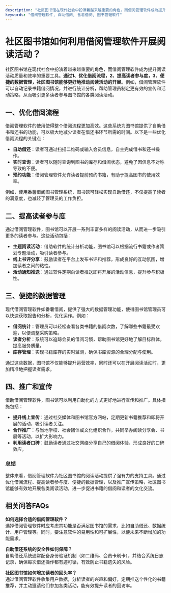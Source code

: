 ```yaml
---
description: "社区图书馆在现代社会中扮演着越来越重要的角色，而借阅管理软件成为提升阅读活动质量和效率的重要工具。**通过1、优化借阅流程，2、提高读者参与度，3、便捷的数据管理，社区图书馆能够更好地推动阅读活动的开展**。例如，借阅管理软件可以自动记录书籍借阅情况，并进行统计分析，帮助管理员制定更有效的宣传和活动策略，从而吸引更多读者参与图书馆的各类阅读活动。"
keywords: "借阅管理软件, 自助借阅, 番薯借阅, 图书管理软件"
---
```

# 社区图书馆如何利用借阅管理软件开展阅读活动？

社区图书馆在现代社会中扮演着越来越重要的角色，而借阅管理软件成为提升阅读活动质量和效率的重要工具。**通过1、优化借阅流程，2、提高读者参与度，3、便捷的数据管理，社区图书馆能够更好地推动阅读活动的开展**。例如，借阅管理软件可以自动记录书籍借阅情况，并进行统计分析，帮助管理员制定更有效的宣传和活动策略，从而吸引更多读者参与图书馆的各类阅读活动。

## 一、优化借阅流程

借阅管理软件的使用使得整个借阅流程更加高效。这些系统为图书馆提供了自助借书和还书的功能，可以极大地减少读者在借还书环节所需的时间。以下是一些优化借阅流程的关键点：

- **自助借还**：读者可通过扫描二维码或输入会员信息，自主完成借书和还书操作。
- **实时查询**：读者可以随时查询到图书的库存和借阅状态，避免了因信息不对称导致的不便。
- **预约功能**：借阅管理软件允许读者提前预约书籍，有助于提高图书的使用效率。

例如，使用番薯借阅图书管理系统，图书馆可轻松实现自助借还，不仅提高了读者的满意度，也减轻了管理员的工作负担。

## 二、提高读者参与度

通过借阅管理软件，图书馆可以开展一系列丰富多样的阅读活动，从而进一步吸引更多的读者参与。这些活动包括：

- **主题阅读活动**：借助软件的统计分析功能，图书馆可以根据流行书籍或作者策划专题活动，吸引读者参与。
- **线上书评分享**：鼓励读者在平台上发布书评和推荐，形成良好的互动氛围，增加读者之间的粘性。
- **活动通知推送**：通过软件定期向读者推送即将开展的活动信息，提升参与积极性。

## 三、便捷的数据管理

现代借阅管理软件如番薯借阅，提供了强大的数据管理功能，使得图书馆管理员可以快速获取报告和分析，优化运作。例如：

- **借阅统计**：管理员可以轻松查看各类书籍的借阅次数，了解哪些书籍最受欢迎，以便调整采购策略。
- **读者分析**：系统可以追踪会员的借阅习惯，帮助图书馆更好地了解目标群体，提高服务质量。
- **库存管理**：实现书籍库存的实时监测，确保书库资源的合理分配与使用。

通过这些数据，图书馆不仅能够提升运营效率，同时还可以在开展阅读活动时，更加精准地把握读者需求。

## 四、推广和宣传

借助借阅管理软件，图书馆可以利用自助化的方式更好地进行宣传和推广。具体措施包括：

- **提升线上宣传**：通过社交媒体和图书馆官方网站，定期更新书籍推荐和即将开展的活动，吸引读者关注。
- **合作推广**：与当地学校、社会团体或文化组织合作，共同举办阅读分享会、书展等活动，以扩大影响力。
- **利用读者口碑**：鼓励读者通过社交网络分享自己的借阅体验，形成良好的口碑效应。

### 总结

整体来看，借阅管理软件为社区图书馆的阅读活动提供了强有力的支持工具。通过优化借阅流程、提高读者参与度、便捷的数据管理，以及推广宣传策略，社区图书馆能够有效地开展各类阅读活动，进一步促进书籍的借阅和读者的文化交流。

## 相关问答FAQs

**如何选择合适的借阅管理软件？**  
选择借阅管理软件时应考虑其功能是否满足图书馆的需求，比如自助借还、数据统计、用户管理等。同时，要注意软件的易用性和可扩展性，以便未来不断增加的功能需求。

**自助借还系统的安全性如何保障？**  
自助借还系统通常配备身份验证机制（如二维码、会员卡刷卡），并结合系统日志记录，确保每次借还操作都有迹可循，有效防止书籍遗失的风险。

**社区图书馆如何增加读者的回头率？**  
通过借阅管理软件收集用户数据，分析读者的兴趣和偏好，定期推送个性化的书籍推荐，并主动邀请他们参加各类活动，能有效提升读者的回访率。
